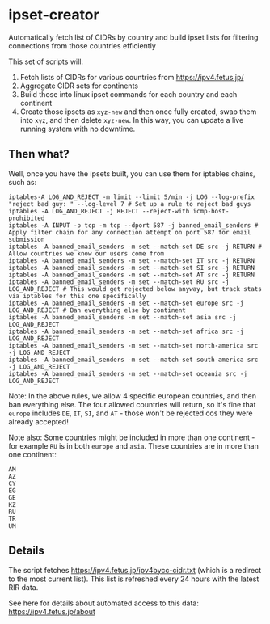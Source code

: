# ipset-creator
Automatically fetch list of CIDRs by country and build ipset lists for filtering connections from those countries efficiently

This set of scripts will:

1. Fetch lists of CIDRs for various countries from https://ipv4.fetus.jp/
2. Aggregate CIDR sets for continents
2. Build those into linux ipset commands for each country and each continent
3. Create those ipsets as `xyz-new` and then once fully created, swap them into `xyz`, and then delete `xyz-new`.  In this way, you can update a live running system with no downtime.

## Then what?

Well, once you have the ipsets built, you can use them for iptables chains, such as:

```
iptables-A LOG_AND_REJECT -m limit --limit 5/min -j LOG --log-prefix "reject bad guy: " --log-level 7 # Set up a rule to reject bad guys
iptables -A LOG_AND_REJECT -j REJECT --reject-with icmp-host-prohibited
iptables -A INPUT -p tcp -m tcp --dport 587 -j banned_email_senders # Apply filter chain for any connection attempt on port 587 for email submission
iptables -A banned_email_senders -m set --match-set DE src -j RETURN # Allow countries we know our users come from
iptables -A banned_email_senders -m set --match-set IT src -j RETURN
iptables -A banned_email_senders -m set --match-set SI src -j RETURN
iptables -A banned_email_senders -m set --match-set AT src -j RETURN
iptables -A banned_email_senders -m set --match-set RU src -j LOG_AND_REJECT # This would get rejected below anyway, but track stats via iptables for this one specifically
iptables -A banned_email_senders -m set --match-set europe src -j LOG_AND_REJECT # Ban everything else by continent
iptables -A banned_email_senders -m set --match-set asia src -j LOG_AND_REJECT
iptables -A banned_email_senders -m set --match-set africa src -j LOG_AND_REJECT
iptables -A banned_email_senders -m set --match-set north-america src -j LOG_AND_REJECT
iptables -A banned_email_senders -m set --match-set south-america src -j LOG_AND_REJECT
iptables -A banned_email_senders -m set --match-set oceania src -j LOG_AND_REJECT
```

Note: In the above rules, we allow 4 specific european countries, and then ban everything else.  The four allowed countries will return, so it's fine that `europe` includes `DE`, `IT`, `SI`, and `AT` - those won't be rejected cos they were already accepted!

Note also: Some countries might be included in more than one continent - for example `RU` is in both `europe` and `asia`.  These countries are in more than one continent:

```
AM
AZ
CY
EG
GE
KZ
RU
TR
UM
```

## Details

The script fetches https://ipv4.fetus.jp/ipv4bycc-cidr.txt (which is a redirect to the most current list).  This list is refreshed every 24 hours with the latest RIR data.

See here for details about automated access to this data: https://ipv4.fetus.jp/about

